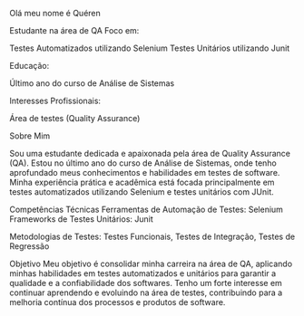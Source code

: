 Olá meu nome é Quéren

Estudante na área de QA
Foco em:

Testes Automatizados utilizando Selenium
Testes Unitários utilizando Junit

Educação:

Último ano do curso de Análise de Sistemas

Interesses Profissionais:

Área de testes (Quality Assurance)

Sobre Mim

Sou  uma estudante dedicada e apaixonada pela área de Quality Assurance (QA). Estou no último ano do curso de Análise de Sistemas, onde tenho aprofundado meus conhecimentos e habilidades em testes de software. Minha experiência prática e acadêmica está focada principalmente em testes automatizados utilizando Selenium e testes unitários com JUnit.

Competências Técnicas
Ferramentas de Automação de Testes: Selenium
Frameworks de Testes Unitários: Junit

Metodologias de Testes: Testes Funcionais, Testes de Integração, Testes de Regressão

Objetivo
Meu objetivo é consolidar minha carreira na área de QA, aplicando minhas habilidades em testes automatizados e unitários para garantir a qualidade e a confiabilidade dos softwares. Tenho um forte interesse em continuar aprendendo e evoluindo na área de testes, contribuindo para a melhoria contínua dos processos e produtos de software.
